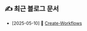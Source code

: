 ## ✍ 최근 블로그 문서
- [2025-05-10] 📄 [Create-Workflows](https://github.com/kos5667/next.js-tech-blog/posts/Create-Workflows.md)
